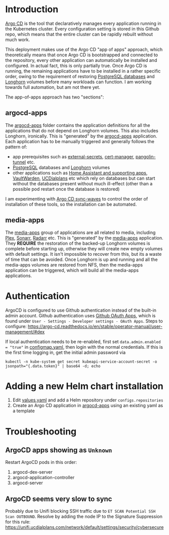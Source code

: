 # Introduction
[Argo CD](https://github.com/argoproj/argo-cd) is the tool that declaratively manages every application running in the Kubernetes cluster. Every configuration setting is stored in this Github repo, which means that the entire cluster can be rapidly rebuilt without much work.

This deployment makes use of the Argo CD "app of apps" approach, which theoretically means that once Argo CD is bootstrapped and connected to the repository, every other application can automatically be installed and configured. In actual fact, this is only partially true. Once Argo CD is running, the remaining applications have to be installed in a rather specific order, owing to the requirement of restoring [PostgreSQL databases](/manifests/database/cnpg) and [Longhorn](/manifests/system/longhorn) volumes before many workloads can function. I am working towards full automation, but am not there yet.

The app-of-apps approach has two "sections": 

## argocd-apps
The [argocd-apps](/argocd-apps) folder contains the application definitions for all the applications that do not depend on Longhorn volumes. This also includes Longhorn, ironically. This is "generated" by the [argocd-apps](/argocd/argocd-apps.yaml) application. Each application has to be manually triggered and generally follows the pattern of:
* app prerequisites such as [external-secrets](/manifests/system/external-secrets), [cert-manager](/manifests/system/cert-manager), [pangolin-tunnel](/manifests/network/pangolin) etc.
* [PostgreSQL](/manifests/database/cnpg) databases and [Longhorn](/manifests/system/longhorn) volumes
* other applications such as [Home Assistant and supporting apps](/manifests/homeops), [VaultWarden](/manifests/apps/vaultwarden), [UCDialplans](/manifests/apps/ucdialplans) etc which rely on databases but can start without the databases present without much ill-effect (other than a possible pod restart once the database is restored)

I am experimenting with [Argo CD sync-waves](https://argo-cd.readthedocs.io/en/stable/user-guide/sync-waves/) to control the order of installation of these tools, so the installation can be automated.

## media-apps
The [media-apps](/manifests/media-apps) group of applications are all related to media, including [Plex](/manifests/media-apps/plex), [Sonarr](/manifests/media-apps/sonarr), [Radarr](/manifests/media-apps/radarr) etc. This is "generated" by the [media-apps](/argocd-apps/media-apps.yaml) application. They **REQUIRE** the restoration of the backed-up Longhorn volumes is complete before starting up, otherwise they will create new empty volumes with default settings. It isn't impossible to recover from this, but its a waste of time that can be avoided. Once Longhorn is up and running and all the media-apps volumes are restored from NFS, then the media-apps application can be triggered, which will build all the media-apps applications.

# Authentication
ArgoCD is configured to use Github authentication instead of the built-in admin account. Github authentication uses [Github OAuth Apps](https://github.com/settings/developers), which is found under `User - Settings - Developer settings - OAuth Apps`. Steps to configure: https://argo-cd.readthedocs.io/en/stable/operator-manual/user-management/#dex

If local authentication needs to be re-enabled, first set `data.admin.enabled = "true"` in [configmap.yaml](/manifests/argocd/configmap.yaml), then login with the normal credentials. If this is the first time logging in, get the initial admin password via
```
kubectl -n kube-system get secret kubeapi-service-account-secret -o jsonpath="{.data.token}" | base64 -d; echo
```

# Adding a new Helm chart installation
1. Edit [values.yaml](/argocd/values.yaml) and add a Helm repository under `configs.repositories`
2. Create an Argo CD application in [argocd-apps](/argocd-apps) using an existing yaml as a template

# Troubleshooting
## ArgoCD apps showing as `Unknown`
Restart ArgoCD pods in this order:
1. argocd-dex-server
2. argocd-application-controller
3. argocd-server

## ArgoCD seems very slow to sync
Probably due to Unifi blocking SSH traffic due to `ET SCAN Potential SSH Scan OUTBOUND`. Resolve by adding the node IP to the Signature Suppression for this rule: https://unifi.ucdialplans.com/network/default/settings/security/cybersecure